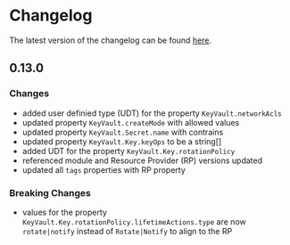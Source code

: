 # Changelog

The latest version of the changelog can be found [here](/Azure/bicep-registry-modules/blob/main/avm/res/key-vault/vault/CHANGELOG.md).

## 0.13.0

### Changes

- added user definied type (UDT) for the property `KeyVault.networkAcls`
- updated property `KeyVault.createMode` with allowed values
- updated property `KeyVault.Secret.name` with contrains
- updated property `KeyVault.Key.keyOps` to be a string[]
- added UDT for the property `KeyVault.Key.rotationPolicy`
- referenced module and Resource Provider (RP) versions updated
- updated all `tags` properties with RP property

### Breaking Changes

- values for the property `KeyVault.Key.rotationPolicy.lifetimeActions.type` are now `rotate|notify` instead of `Rotate|Notify` to align to the RP
